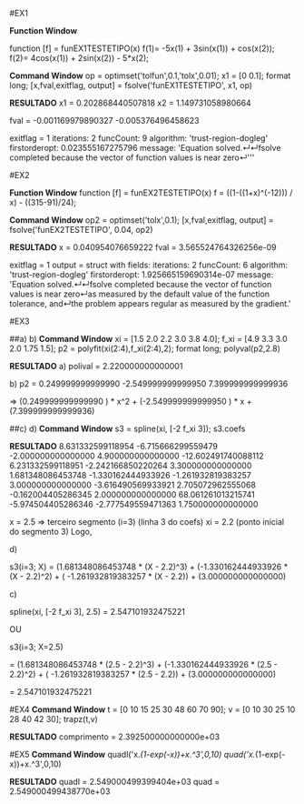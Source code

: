 #EX1

**Function Window**

function [f] = funEX1TESTETIPO(x)
f(1)= -5x(1) + 3sin(x(1)) + cos(x(2));
f(2)= 4cos(x(1)) + 2sin(x(2)) - 5*x(2);

**Command Window**
op = optimset('tolfun',0.1,'tolx',0.01);
x1 = [0 0.1];
format long;
[x,fval,exitflag, output] = fsolve('funEX1TESTETIPO', x1, op)

**RESULTADO**
x1 = 0.202868440507818
x2 = 1.149731058980664
 
fval =  -0.001169979890327  -0.005376496458623

exitflag =  1
iterations: 2
        funcCount: 9
        algorithm: 'trust-region-dogleg'
    firstorderopt: 0.023555167275796
          message: 'Equation solved.↵↵fsolve completed because the vector of function values is near zero↵'''

#EX2

**Function Window**
function [f] = funEX2TESTETIPO(x)
f = ((1-((1+x)^(-12))) / x) - ((315-91)/24);
 
**Command Window**
op2 = optimset('tolx',0.1);
[x,fval,exitflag, output] = fsolve('funEX2TESTETIPO', 0.04, op2)

**RESULTADO**
x =   0.040954076659222
fval =  3.565524764326256e-09

exitflag =     1
output =
  struct with fields:
       iterations: 2
        funcCount: 6
algorithm: 'trust-region-dogleg'
    firstorderopt: 1.925665159690314e-07
message: 'Equation solved.↵↵fsolve completed because the vector of function values is near zero↵as measured by the default value of the function tolerance, and↵the problem appears regular as measured by the gradient.'
 
#EX3


##a) b)
**Command Window**
xi = [1.5 2.0 2.2 3.0 3.8 4.0];
f_xi = [4.9 3.3 3.0 2.0 1.75 1.5];
p2 = polyfit(xi(2:4),f_xi(2:4),2);
format long;
polyval(p2,2.8)

**RESULTADO**
a) polival = 2.220000000000001

b) p2 =   0.249999999999990  -2.549999999999950   7.399999999999936

=> (0.249999999999990 ) * x^2 + (-2.549999999999950  ) * x + (7.399999999999936)


##c) d)
**Command Window**
s3 = spline(xi, [-2 f_xi 3]);
s3.coefs

**RESULTADO**
8.631332599118954  -6.715666299559479  -2.000000000000000   4.900000000000000
 -12.602491740088112   6.231332599118951  -2.242166850220264   3.300000000000000
   1.681348086453748  -1.330162444933926  -1.261932819383257   3.000000000000000
  -3.616490569933921   2.705072962555068  -0.162004405286345   2.000000000000000
  68.061261013215741  -5.974504405286346  -2.777549559471363   1.750000000000000


x = 2.5 => terceiro segmento (i=3)  (linha 3 do coefs)
xi = 2.2 (ponto inicial do segmento 3)
Logo, 

d) 

s3(i=3; X) = (1.681348086453748 * (X - 2.2)^3) + (-1.330162444933926 * (X - 2.2)^2) + ( -1.261932819383257 * (X - 2.2)) + (3.000000000000000)

c) 

spline(xi, [-2 f_xi 3], 2.5) = 2.547101932475221 

OU

s3(i=3; X=2.5) 

=  (1.681348086453748 * (2.5 - 2.2)^3) + (-1.330162444933926 * (2.5 - 2.2)^2) + ( -1.261932819383257 * (2.5 - 2.2)) + (3.000000000000000)

= 2.547101932475221

#EX4
**Command Window**
t = [0 10 15 25 30 48 60 70 90];
v = [0 10 30 25 10 28 40 42 30];
trapz(t,v)


**RESULTADO**
comprimento = 2.392500000000000e+03

#EX5
**Command Window**
quadl('x.*(1-exp(-x))+x.^3',0,10)
quad('x.*(1-exp(-x))+x.^3',0,10)


**RESULTADO**
quadl = 2.549000499399404e+03
quad = 2.549000499438770e+03
